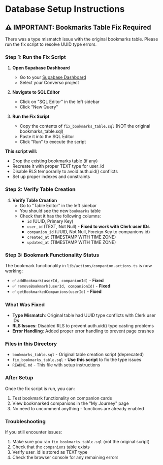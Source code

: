 # Database Setup Instructions

## ⚠️ IMPORTANT: Bookmarks Table Fix Required

There was a type mismatch issue with the original bookmarks table. Please run the fix script to resolve UUID type errors.

### Step 1: Run the Fix Script

1. **Open Supabase Dashboard**
   - Go to your [Supabase Dashboard](https://supabase.com/dashboard)
   - Select your Converso project

2. **Navigate to SQL Editor**
   - Click on "SQL Editor" in the left sidebar
   - Click "New Query"

3. **Run the Fix Script**
   - Copy the contents of `fix_bookmarks_table.sql` (NOT the original bookmarks_table.sql)
   - Paste it into the SQL Editor
   - Click "Run" to execute the script

**This script will:**
- Drop the existing bookmarks table (if any)
- Recreate it with proper TEXT type for user_id
- Disable RLS temporarily to avoid auth.uid() conflicts
- Set up proper indexes and constraints

### Step 2: Verify Table Creation

4. **Verify Table Creation**
   - Go to "Table Editor" in the left sidebar
   - You should see the new `bookmarks` table
   - Check that it has the following columns:
     - `id` (UUID, Primary Key)
     - `user_id` (TEXT, Not Null) - **Fixed to work with Clerk user IDs**
     - `companion_id` (UUID, Not Null, Foreign Key to companions.id)
     - `created_at` (TIMESTAMP WITH TIME ZONE)
     - `updated_at` (TIMESTAMP WITH TIME ZONE)

### Step 3: Bookmark Functionality Status

The bookmark functionality in `lib/actions/companion.actions.ts` is now working:

- ✅ `addBookmark(userId, companionId)` - **Fixed**
- ✅ `removeBookmark(userId, companionId)` - **Fixed**
- ✅ `getBookmarkedCompanions(userId)` - **Fixed**

### What Was Fixed

- **Type Mismatch**: Original table had UUID type conflicts with Clerk user IDs
- **RLS Issues**: Disabled RLS to prevent auth.uid() type casting problems
- **Error Handling**: Added proper error handling to prevent page crashes

### Files in this Directory

- `bookmarks_table.sql` - Original table creation script (deprecated)
- `fix_bookmarks_table.sql` - **Use this script** to fix the type issues
- `README.md` - This file with setup instructions

### After Setup

Once the fix script is run, you can:
1. Test bookmark functionality on companion cards
2. View bookmarked companions in the "My Journey" page
3. No need to uncomment anything - functions are already enabled

### Troubleshooting

If you still encounter issues:
1. Make sure you ran `fix_bookmarks_table.sql` (not the original script)
2. Check that the `companions` table exists
3. Verify user_id is stored as TEXT type
4. Check the browser console for any remaining errors